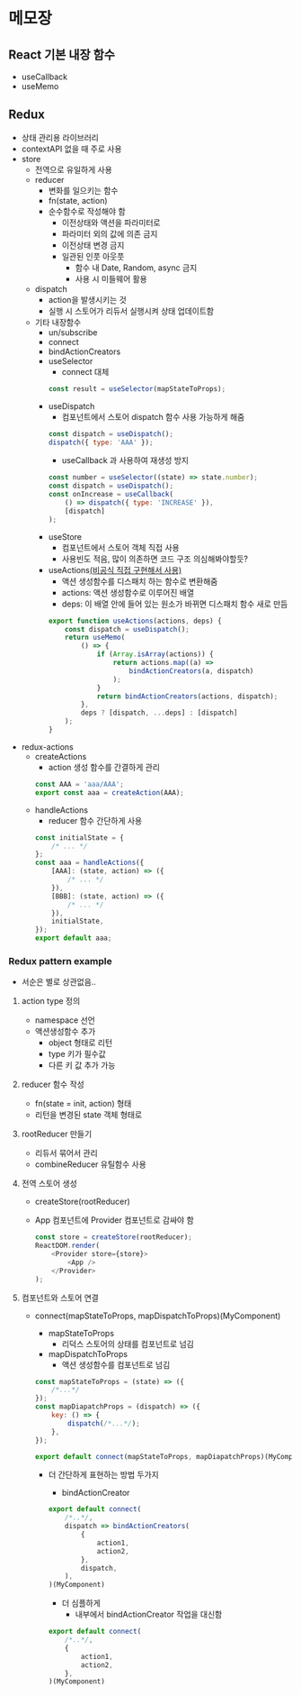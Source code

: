 # 메모장

## React 기본 내장 함수

-   useCallback
-   useMemo

## Redux

-   상태 관리용 라이브러리
-   contextAPI 없을 때 주로 사용
-   store
    -   전역으로 유일하게 사용
    -   reducer
        -   변화를 일으키는 함수
        -   fn(state, action)
        -   순수함수로 작성해야 함
            -   이전상태와 액션을 파라미터로
            -   파라미터 외의 값에 의존 금지
            -   이전상태 변경 금지
            -   일관된 인풋 아웃풋
                -   함수 내 Date, Random, async 금지
                -   사용 시 미들웨어 활용
    -   dispatch
        -   action을 발생시키는 것
        -   실행 시 스토어가 리듀서 실행시켜 상태 업데이트함
    -   기타 내장함수
        -   un/subscribe
        -   connect
        -   bindActionCreators
        -   useSelector
            -   connect 대체
            ```js
            const result = useSelector(mapStateToProps);
            ```
        -   useDispatch
            -   컴포넌트에서 스토어 dispatch 함수 사용 가능하게 해줌
            ```js
            const dispatch = useDispatch();
            dispatch({ type: 'AAA' });
            ```
            -   useCallback 과 사용하여 재생성 방지
            ```js
            const number = useSelector((state) => state.number);
            const dispatch = useDispatch();
            const onIncrease = useCallback(
                () => dispatch({ type: 'INCREASE' }),
                [dispatch]
            );
            ```
        -   useStore
            -   컴포넌트에서 스토어 객체 직접 사용
            -   사용빈도 적음, 많이 의존하면 코드 구조 의심해봐야할듯?
        -   useActions[(비공식 직접 구현해서 사용)](https://react-redux.js.org/api/hooks#recipe-useactions)
            -   액션 생성함수를 디스패치 하는 함수로 변환해줌
            -   actions: 액션 생성함수로 이루어진 배열
            -   deps: 이 배열 안에 들어 있는 원소가 바뀌면 디스패치 함수 새로 만듬
            ```js
            export function useActions(actions, deps) {
                const dispatch = useDispatch();
                return useMemo(
                    () => {
                        if (Array.isArray(actions)) {
                            return actions.map((a) =>
                                bindActionCreators(a, dispatch)
                            );
                        }
                        return bindActionCreators(actions, dispatch);
                    },
                    deps ? [dispatch, ...deps] : [dispatch]
                );
            }
            ```
-   redux-actions
    -   createActions
        -   action 생성 함수를 간결하게 관리
        ```js
        const AAA = 'aaa/AAA';
        export const aaa = createAction(AAA);
        ```
    -   handleActions
        -   reducer 함수 간단하게 사용
        ```js
        const initialState = {
            /* ... */
        };
        const aaa = handleActions({
            [AAA]: (state, action) => ({
                /* ... */
            }),
            [BBB]: (state, action) => ({
                /* ... */
            }),
            initialState,
        });
        export default aaa;
        ```

### Redux pattern example

-   서순은 별로 상관없음..

1. action type 정의

    - namespace 선언
    - 액션생성함수 추가
        - object 형태로 리턴
        - type 키가 필수값
        - 다른 키 값 추가 가능

2. reducer 함수 작성

    - fn(state = init, action) 형태
    - 리턴을 변경된 state 객체 형태로

3. rootReducer 만들기

    - 리듀서 묶어서 관리
    - combineReducer 유틸함수 사용

4. 전역 스토어 생성

    - createStore(rootReducer)
    - App 컴포넌트에 Provider 컴포넌트로 감싸야 함

        ```js
        const store = createStore(rootReducer);
        ReactDOM.render(
            <Provider store={store}>
                <App />
            </Provider>
        );
        ```

5. 컴포넌트와 스토어 연결

    - connect(mapStateToProps, mapDispatchToProps)(MyComponent)

        - mapStateToProps
            - 리덕스 스토어의 상태를 컴포넌트로 넘김
        - mapDispatchToProps
            - 액션 생성함수를 컴포넌트로 넘김

        ```js
        const mapStateToProps = (state) => ({
            /*...*/
        });
        const mapDiapatchProps = (dispatch) => ({
            key: () => {
                dispatch(/*...*/);
            },
        });

        export default connect(mapStateToProps, mapDiapatchProps)(MyComponent);
        ```

        - 더 간단하게 표현하는 방법 두가지

            - bindActionCreator

            ```js
            export default connect(
                /*..*/,
                dispatch => bindActionCreators(
                    {
                        action1,
                        action2,
                    },
                    dispatch,
                ),
            )(MyComponent)
            ```

            - 더 심플하게
                - 내부에서 bindActionCreator 작업을 대신함

            ```js
            export default connect(
                /*..*/,
                {
                    action1,
                    action2,
                },
            )(MyComponent)
            ```
